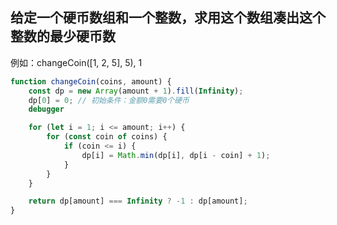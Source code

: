 ## 给定一个硬币数组和一个整数，求用这个数组凑出这个整数的最少硬币数
例如：changeCoin([1, 2, 5], 5), 1

```js
function changeCoin(coins, amount) {
    const dp = new Array(amount + 1).fill(Infinity);
    dp[0] = 0; // 初始条件：金额0需要0个硬币
    debugger

    for (let i = 1; i <= amount; i++) {
        for (const coin of coins) {
            if (coin <= i) {
                dp[i] = Math.min(dp[i], dp[i - coin] + 1);
            }
        }
    }

    return dp[amount] === Infinity ? -1 : dp[amount];
}
```